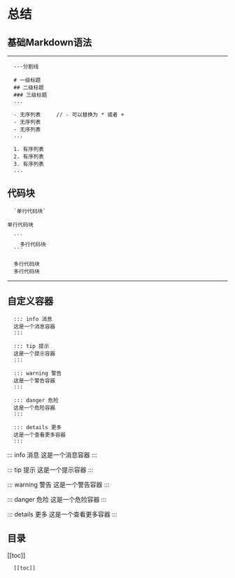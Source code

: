 # 总结

## 基础Markdown语法
---
```
  ---分割线
  
  # 一级标题
  ## 二级标题
  ### 三级标题
  ...

  - 无序列表     // - 可以替换为 * 或者 +
  - 无序列表
  - 无序列表
  ...

  1. 有序列表
  2. 有序列表
  3. 有序列表
  ...

```
## 代码块
```
  `单行代码块`
```
`单行代码块`

````
  ```
    多行代码块
  ```
````
```
  多行代码块
  多行代码块
```
---
## 自定义容器
```
  ::: info 消息
  这是一个消息容器
  :::

  ::: tip 提示
  这是一个提示容器
  :::

  ::: warning 警告
  这是一个警告容器
  :::

  ::: danger 危险
  这是一个危险容器
  :::

  ::: details 更多
  这是一个查看更多容器
  :::
```
::: info 消息
这是一个消息容器
:::

::: tip 提示
这是一个提示容器
:::

::: warning 警告
这是一个警告容器
:::

::: danger 危险
这是一个危险容器
:::

::: details 更多
这是一个查看更多容器
:::
## 目录
[[toc]]
```
  [[toc]]
```